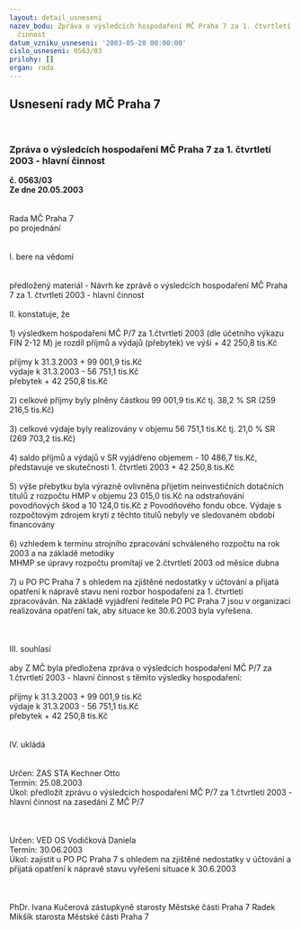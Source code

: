 ```yaml
---
layout: detail_usneseni
nazev_bodu: Zpráva o výsledcích hospodaření MČ Praha 7 za 1. čtvrtletí 2003 - hlavní
  činnost
datum_vzniku_usneseni: '2003-05-20 00:00:00'
cislo_usneseni: 0563/03
prilohy: []
organ: rada
---
```

<div id="ucUsn_pList" class="usn">
	<span><h2>Usnesení rady MČ Praha 7 </h2>
<br></span><div class="standBody">
<span><h3>Zpráva o výsledcích hospodaření MČ Praha 7 za 1. čtvrtletí 2003 - hlavní činnost</h3></span><div class="center">
		<strong>č. 0563/03</strong><br>
	</div>
<div class="center">
		<strong>Ze dne 20.05.2003</strong><br><br>
	</div>
<br>Rada MČ Praha 7<br>po projednání<br><br><br>I.	bere na vědomí<br><br> <br>předložený materiál - Návrh ke zprávě o výsledcích hospodaření MČ Praha 7 za 1. čtvrtletí 2003 - hlavní činnost<br><br>II.	konstatuje, že<br><br>1) výsledkem hospodaření MČ P/7 za 1.čtvrtletí 2003 (dle účetního výkazu FIN 2-12 M) je rozdíl příjmů a výdajů (přebytek) ve výši 							     +   42 250,8 tis.Kč<br><br>příjmy k 31.3.2003   	+  99 001,9 tis.Kč<br>výdaje k 31.3.2003  	-   56 751,1 tis.Kč<br>přebytek  	+  42 250,8 tis.Kč<br><br>2) celkové příjmy byly plněny částkou 99 001,9 tis.Kč tj. 38,2 % SR (259 216,5 tis.Kč)<br><br>3) celkové výdaje byly realizovány v objemu 56 751,1 tis.Kč tj. 21,0 % SR (269 703,2 tis.Kč)<br><br>4) saldo příjmů a výdajů v SR vyjádřeno objemem - 10 486,7 tis.Kč,  představuje ve skutečnosti 1. čtvrtletí 2003 + 42 250,8 tis.Kč<br><br>5) výše přebytku byla výrazně ovlivněna přijetím neinvestičních dotačních titulů z rozpočtu HMP v objemu 23 015,0 tis.Kč na odstraňování povodňových škod  a 10 124,0 tis.Kč z Povodňového fondu obce. Výdaje s rozpočtovým zdrojem krytí z těchto titulů nebyly ve sledovaném období financovány<br><br>6) vzhledem  k  termínu strojního zpracování schváleného rozpočtu na rok 2003 a na základě metodiky  <br>    MHMP se úpravy rozpočtu promítají ve 2.čtvrtletí 2003 od měsíce dubna<br><br>7) u PO PC Praha 7 s ohledem na zjištěné nedostatky v účtování a přijatá opatření k nápravě stavu není rozbor hospodaření za 1. čtvrtletí zpracováván. Na základě vyjádření ředitele PO PC Praha 7 jsou v organizaci realizována opatření tak, aby  situace ke 30.6.2003 byla vyřešena. <br><br><br><br>III.	souhlasí <br><br>aby Z MČ byla předložena zpráva o výsledcích hospodaření MČ P/7 za 1.čtvrtletí 2003 - hlavní činnost s těmito výsledky hospodaření:<br><br>příjmy k 31.3.2003   	+  99 001,9 tis.Kč<br>výdaje k 31.3.2003  	-   56 751,1 tis.Kč<br>přebytek  	+  42 250,8 tis.Kč<br><br><br>IV.	ukládá <br><br> <br>Určen:	ZAS STA Kechner Otto<br>Termín: 25.08.2003<br>Úkol:	předložit zprávu o výsledcích hospodaření MČ P/7 za 1.čtvrtletí 2003 - hlavní činnost na zasedání Z MČ P/7<br> <br><br> <br>Určen:	VED OS Vodičková Daniela<br>Termín: 30.06.2003<br>Úkol:	zajistit u PO PC Praha 7 s ohledem na zjištěné nedostatky v účtování a přijatá opatření k nápravě stavu vyřešení situace k 30.6.2003<br> <br> <br>	<br>PhDr. Ivana Kučerová zástupkyně starosty Městské části Praha 7	 Radek Mikšík starosta Městské části Praha 7<br>	<br><br>
</div>
</div>